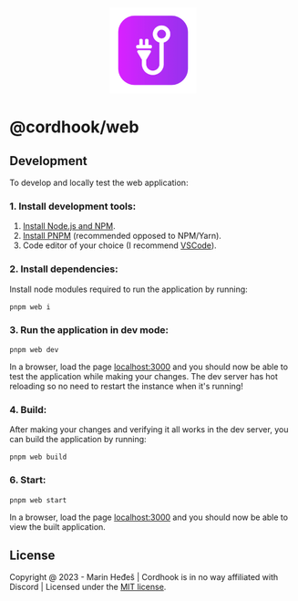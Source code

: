 <!-- Replace the below image with an image featuring a mockup of Cordhook running in a browser in the near future -->

<p align="center">
<img src="../desktop/src-tauri/icons/icon.png" alt="cordhook logo" width="30%"/>
</p>

# @cordhook/web

## Development

To develop and locally test the web application:

### 1. Install development tools:

1. [Install Node.js and NPM](https://nodejs.org/en/download/package-manager/).
1. [Install PNPM](https://pnpm.io/installation) (recommended opposed to NPM/Yarn).
1. Code editor of your choice (I recommend [VSCode](https://code.visualstudio.com/)).

### 2. Install dependencies:

Install node modules required to run the application by running:

```
pnpm web i
```

### 3. Run the application in dev mode:

```
pnpm web dev
```

In a browser, load the page [localhost:3000](http://localhost:3000) and you should now be able to test the application while making your changes.
The dev server has hot reloading so no need to restart the instance when it's running!

### 4. Build:

After making your changes and verifying it all works in the dev server, you can build the application by running:

```
pnpm web build
```

### 6. Start:

```
pnpm web start
```

In a browser, load the page [localhost:3000](http://localhost:3000) and you should now be able to view the built application.

## License

Copyright @ 2023 - Marin Heđeš | Cordhook is in no way affiliated with Discord | Licensed under the [MIT license](/LICENSE).
